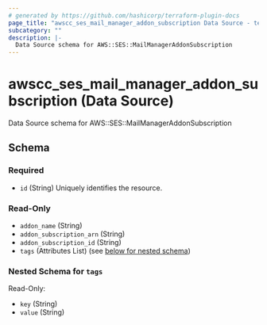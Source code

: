 ```yaml
---
# generated by https://github.com/hashicorp/terraform-plugin-docs
page_title: "awscc_ses_mail_manager_addon_subscription Data Source - terraform-provider-awscc"
subcategory: ""
description: |-
  Data Source schema for AWS::SES::MailManagerAddonSubscription
---
```


# awscc_ses_mail_manager_addon_subscription (Data Source)

Data Source schema for AWS::SES::MailManagerAddonSubscription



<!-- schema generated by tfplugindocs -->
## Schema

### Required

- `id` (String) Uniquely identifies the resource.

### Read-Only

- `addon_name` (String)
- `addon_subscription_arn` (String)
- `addon_subscription_id` (String)
- `tags` (Attributes List) (see [below for nested schema](#nestedatt--tags))

<a id="nestedatt--tags"></a>
### Nested Schema for `tags`

Read-Only:

- `key` (String)
- `value` (String)
